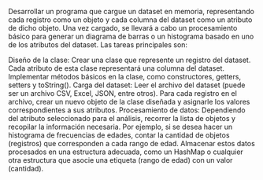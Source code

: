 Desarrollar un programa que cargue un dataset en memoria, representando cada registro como un objeto y cada columna del dataset como un atributo de dicho objeto. Una vez cargado, se llevará a cabo un procesamiento básico para generar un diagrama de barras o un histograma basado en uno de los atributos del dataset. Las tareas principales son:

Diseño de la clase:
Crear una clase que represente un registro del dataset. Cada atributo de esta clase representará una columna del dataset.
Implementar métodos básicos en la clase, como constructores, getters, setters y toString().
Carga del dataset:
Leer el archivo del dataset (puede ser un archivo CSV, Excel, JSON, entre otros).
Para cada registro en el archivo, crear un nuevo objeto de la clase diseñada y asignarle los valores correspondientes a sus atributos.
Procesamiento de datos:
Dependiendo del atributo seleccionado para el análisis, recorrer la lista de objetos y recopilar la información necesaria. Por ejemplo, si se desea hacer un histograma de frecuencias de edades, contar la cantidad de objetos (registros) que corresponden a cada rango de edad.
Almacenar estos datos procesados en una estructura adecuada, como un HashMap o cualquier otra estructura que asocie una etiqueta (rango de edad) con un valor (cantidad).

